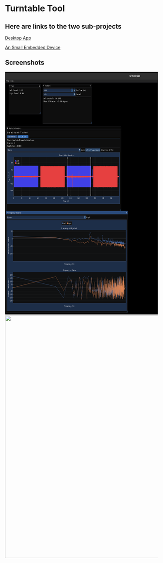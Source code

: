 # Turntable Tool

## Here are links to the two sub-projects

[Desktop App](./desktop/README.md)

[An Small Embedded Device](./embedded/README.md)

## Screenshots

<img src="./desktop/img/Screenshot_UI.png" height="800" width="800">

<img src="./embedded/img/main_menu.jpg" height="800" width="800">
